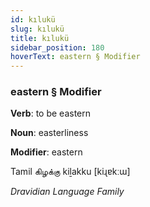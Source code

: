 ```yaml
---
id: kılukü
slug: kılukü
title: kılukü
sidebar_position: 180
hoverText: eastern § Modifier
---
```


### eastern § Modifier

**Verb**: to be eastern

**Noun**: easterliness

**Modifier**: eastern

Tamil கிழக்கு kiḻakku [kiɻɐkːɯ]

*Dravidian Language Family*